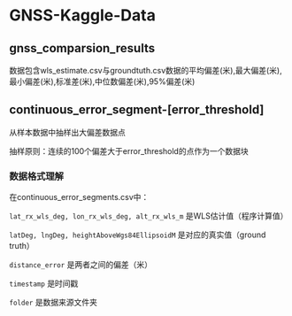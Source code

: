 # GNSS-Kaggle-Data
## gnss_comparsion_results

数据包含wls_estimate.csv与groundtuth.csv数据的平均偏差(米),最大偏差(米),最小偏差(米),标准差(米),中位数偏差(米),95%偏差(米)



## continuous_error_segment-[error_threshold]

从样本数据中抽样出大偏差数据点

抽样原则：连续的100个偏差大于error_threshold的点作为一个数据块

### 数据格式理解

在continuous_error_segments.csv中：

`lat_rx_wls_deg, lon_rx_wls_deg, alt_rx_wls_m` 是WLS估计值（程序计算值）

`latDeg, lngDeg, heightAboveWgs84EllipsoidM` 是对应的真实值（ground truth）

`distance_error` 是两者之间的偏差（米）

`timestamp` 是时间戳

`folder` 是数据来源文件夹

